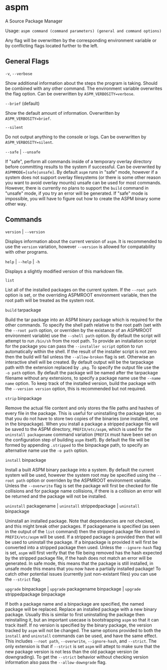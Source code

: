# aspm
A Source Package Manager

Usage: `aspm command (command parameters) (general and command options)`

Any flag will be overwritten by the corresponding environment variable or by conflicting flags located further to the left.

## General Flags

`-v`, `--verbose`

Show additional information about the steps the program is taking. Should be combined with any other command. The environment variable overwrites the flag option. Can be overwritten by `ASPM_VERBOSITY=verbose`.

`--brief` (default)

Show the default amount of information. Overwritten by `ASPM_VERBOSITY=brief`.

`--silent`

Do not output anything to the console or logs. Can be overwritten by `ASPM_VERBOSITY=silent`.

`--safe` | `--unsafe`

If "safe", perform all commands inside of a temporary overlay directory before committing results to the system if successful. Can be overwrited by `ASPMMODE=[safe|unsafe]`. By default `aspm` runs in "safe" mode, however if a system does not support overlay filesystems (or there is some other reason you want to avoid overlay mounts) unsafe can be used for most commands. However, there is currently no plans to support the `build` command in "unsafe" mode, if you try an error will be generated. If "safe" mode is impossible, you will have to figure out how to create the ASPM binary some other way.

## Commands

`version` | `--version`

Displays information about the current version of `aspm`. It is recommended to use the `version` variation, however `--version` is allowed for compatability with other programs.

`help` | `--help` | `-h`

Displays a slightly modified version of this markdown file.

`list`

List all of the installed packages on the current system. If the `--root path` option is set, or the overriding ASPMROOT environment variable, then the root path will be treated as the system root.

`build` tarpackage

Build the tar package into an ASPM binary package which is required for the other commands. To specify the shell path relative to the root path (set with the `--root path` option, or overriden by the existance of an ASPMROOT environment variable) use the `--shell path` option. By default the script will attempt to run `/bin/sh` from the root path. To provide an installation script for the package you can pass the `--installer script` option to run automatically within the shell. If the result of the installer script is not zero then the build will fail unless the `--allow-broken` flag is set. Otherwise an interactive shell will be created. By default output will be the tarpackage path with the extension replaced by `.pkg`. To specify the output file use the `-o path` option. By default the package will be named after the tarpackage filename without any extensions, to specify a package name use the `--name name` option. To keep track of the installed version, build the package with the `--version version` option, this is recommended but not required.

`strip` binpackage

Remove the actual file content and only stores the file paths and hashes of every file in the package. This is useful for uninstalling the package later, so that you do not have to store two copies of the binaries (one installed, one in the binpackage). When you install a package a stripped package file will be saved to the ASPM directory, `PREFIX/etc/aspm`, which is used for the `uninstall packagename` command variation (`PREFIX` must have been set on the configuration step of building `aspm` itself). By default the file will be formed by appending `.stripped` to the binpackage path, to specify an alternative name use the `-o path` option.

`install` binpackage

Install a built ASPM binary package into a system. By default the current system will be used, however the system root may be specified using the `--root path` option or overriden by the ASPMROOT environment variable. Unless the `--overwrite` flag is set the package will first be checked for file collisions and for package name collisions, if there is a collision an error will be returned and the package will not be installed.

`uninstall` packagename | `uninstall` strippedpackage | `uninstall` binpackage

Uninstall an installed package. Note that dependancies are not checked, and this might break other packages. If packagename is specified (as seen in the output of the `list` command) then the stripped package file stored in `PREFIX/etc/aspm` will be used. If a stripped package is provided then that will be used to uninstall the package. If a binpackage is provided it will first be converted into a stripped package then used. Unless the `--ignore-hash` flag is set, `aspm` will first verify that the file being removed has the hash expected by the stripped package file, if the hash does not match an error will be generated. In safe mode, this means that the package is still installed, in unsafe mode this means that you now have a partially installed package! To catch other potential issues (currently just non-existant files) you can use the `--strict` flag.

`upgrade` binpackage | `upgrade` packagename binpackage | `upgrade` strippedpackage binpackage

If both a package name and a binpackage are specified, the named package will be replaced. Replace an installed package with a new binary package. Usually this is similar to first uninstalling the package then reinstalling it, but an important usecase is bootstrapping `aspm` so that it can track itself. If no version is specified by the binary package, the version tracked by `aspm` will not be changed. The same options provided to both the `install` and `uninstall` commands can be used, and have the same effect. This includes `--root path`, `--overwrite`, `--ignore-hash`, and `--strict`. The only extension is that if `--strict` is set `aspm` will attept to make sure that the new package version is not less than the old package version (ie downgrading). To get the `--strict` behavior without checking version information also pass the `--allow-downgrade` flag.